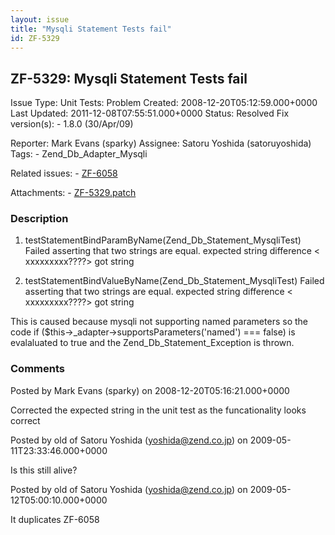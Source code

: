 ```yaml
---
layout: issue
title: "Mysqli Statement Tests fail"
id: ZF-5329
---
```


ZF-5329: Mysqli Statement Tests fail
------------------------------------

 Issue Type: Unit Tests: Problem Created: 2008-12-20T05:12:59.000+0000 Last Updated: 2011-12-08T07:55:51.000+0000 Status: Resolved Fix version(s): - 1.8.0 (30/Apr/09)
 
 Reporter:  Mark Evans (sparky)  Assignee:  Satoru Yoshida (satoruyoshida)  Tags: - Zend\_Db\_Adapter\_Mysqli
 
 Related issues: - [ZF-6058](/issues/browse/ZF-6058)
 
 Attachments: - [ZF-5329.patch](/issues/secure/attachment/11687/ZF-5329.patch)
 
### Description

1) testStatementBindParamByName(Zend\_Db\_Statement\_MysqliTest) Failed asserting that two strings are equal. expected string difference < xxxxxxxxx????> got string

2) testStatementBindValueByName(Zend\_Db\_Statement\_MysqliTest) Failed asserting that two strings are equal. expected string difference < xxxxxxxxx????> got string

This is caused because mysqli not supporting named parameters so the code if ($this->\_adapter->supportsParameters('named') === false) is evalaluated to true and the Zend\_Db\_Statement\_Exception is thrown.

 

 

### Comments

Posted by Mark Evans (sparky) on 2008-12-20T05:16:21.000+0000

Corrected the expected string in the unit test as the funcationality looks correct

 

 

Posted by old of Satoru Yoshida (yoshida@zend.co.jp) on 2009-05-11T23:33:46.000+0000

Is this still alive?

 

 

Posted by old of Satoru Yoshida (yoshida@zend.co.jp) on 2009-05-12T05:00:10.000+0000

It duplicates ZF-6058

 

 